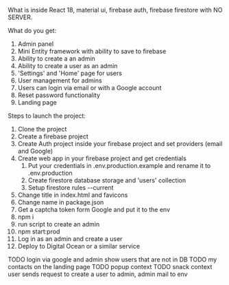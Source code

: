 What is inside
React 18, material ui, firebase auth, firebase firestore with NO SERVER.

What do you get:
1. Admin panel
2. Mini Entity framework with ability to save to firebase
3. Ability to create a an admin
4. Ability to create a user as an admin
5. 'Settings' and 'Home' page for users
6. User management for admins
7. Users can login via email or with a Google account
8. Reset password functionality
9. Landing page

Steps to launch the project:
1. Clone the project
2. Create a firebase project
3. Create Auth project inside your firebase project and set providers (email and Google)
4. Create web app in your firebase project and get credentials
   1. Put your credentials in .env.production.example and rename it to .env.production
   2. Create firestore database storage and 'users' collection
   3. Setup firestore rules --current
5. Change title in index.html and favicons
6. Change name in package.json
7. Get a captcha token form Google and put it to the env
8. npm i
9. run script to create an admin
10. npm start:prod
11. Log in as an admin and create a user
12. Deploy to Digital Ocean or a similar service


TODO login via google and admin show users that are not in DB
TODO my contacts on the landing page
TODO popup context
TODO snack context
user sends request to create a user to admin, admin mail to env